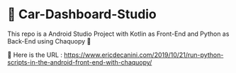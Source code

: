 # 🚗 Car-Dashboard-Studio

This repo is a Android Studio Project with Kotlin as Front-End and Python as Back-End using Chaquopy 🐼

🔗 Here is the URL : https://www.ericdecanini.com/2019/10/21/run-python-scripts-in-the-android-front-end-with-chaquopy/
